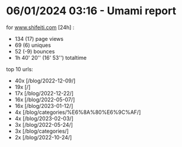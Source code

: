# 06/01/2024 03:16 - Umami report
for www.shifeiti.com [24h] :

 - 134 (17) page views
 - 69 (6) uniques
 - 52 (-9) bounces
 - 1h 40' 20'' (16' 53'') totaltime


top 10 urls:
 - 40x [/blog/2022-12-09/]
 - 19x [/]
 - 17x [/blog/2022-12-22/]
 - 16x [/blog/2022-05-07/]
 - 16x [/blog/2023-01-12/]
 - 4x [/blog/categories/%E6%8A%80%E6%9C%AF/]
 - 4x [/blog/2023-02-03/]
 - 3x [/blog/2022-05-24/]
 - 3x [/blog/categories/]
 - 2x [/blog/2022-10-24/]


